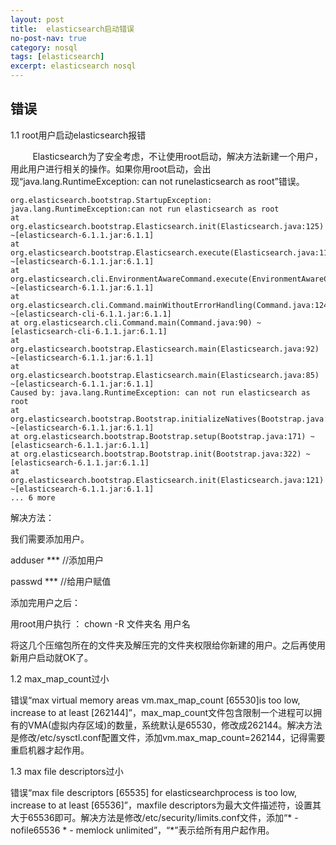 ```yaml
---
layout: post
title:  elasticsearch启动错误
no-post-nav: true
category: nosql
tags: [elasticsearch]
excerpt: elasticsearch nosql
---
```

## 错误

1.1 root用户启动elasticsearch报错

         Elasticsearch为了安全考虑，不让使用root启动，解决方法新建一个用户，用此用户进行相关的操作。如果你用root启动，会出现“java.lang.RuntimeException: can not runelasticsearch as root”错误。
```
org.elasticsearch.bootstrap.StartupException: java.lang.RuntimeException:can not run elasticsearch as root
at org.elasticsearch.bootstrap.Elasticsearch.init(Elasticsearch.java:125) ~[elasticsearch-6.1.1.jar:6.1.1]
at org.elasticsearch.bootstrap.Elasticsearch.execute(Elasticsearch.java:112) ~[elasticsearch-6.1.1.jar:6.1.1]
at org.elasticsearch.cli.EnvironmentAwareCommand.execute(EnvironmentAwareCommand.java:86) ~[elasticsearch-6.1.1.jar:6.1.1]
at org.elasticsearch.cli.Command.mainWithoutErrorHandling(Command.java:124) ~[elasticsearch-cli-6.1.1.jar:6.1.1]
at org.elasticsearch.cli.Command.main(Command.java:90) ~[elasticsearch-cli-6.1.1.jar:6.1.1]
at org.elasticsearch.bootstrap.Elasticsearch.main(Elasticsearch.java:92) ~[elasticsearch-6.1.1.jar:6.1.1]
at org.elasticsearch.bootstrap.Elasticsearch.main(Elasticsearch.java:85) ~[elasticsearch-6.1.1.jar:6.1.1]
Caused by: java.lang.RuntimeException: can not run elasticsearch as root
at org.elasticsearch.bootstrap.Bootstrap.initializeNatives(Bootstrap.java:104) ~[elasticsearch-6.1.1.jar:6.1.1]
at org.elasticsearch.bootstrap.Bootstrap.setup(Bootstrap.java:171) ~[elasticsearch-6.1.1.jar:6.1.1]
at org.elasticsearch.bootstrap.Bootstrap.init(Bootstrap.java:322) ~[elasticsearch-6.1.1.jar:6.1.1]
at org.elasticsearch.bootstrap.Elasticsearch.init(Elasticsearch.java:121) ~[elasticsearch-6.1.1.jar:6.1.1]
... 6 more
```
解决方法：

我们需要添加用户。

adduser ***   //添加用户

passwd ***  //给用户赋值

添加完用户之后：

用root用户执行 ： chown -R 文件夹名 用户名

将这几个压缩包所在的文件夹及解压完的文件夹权限给你新建的用户。之后再使用新用户启动就OK了。

1.2 max_map_count过小

错误“max virtual memory areas vm.max_map_count [65530]is too low, increase to at least [262144]”，max_map_count文件包含限制一个进程可以拥有的VMA(虚拟内存区域)的数量，系统默认是65530，修改成262144。解决方法是修改/etc/sysctl.conf配置文件，添加vm.max_map_count=262144，记得需要重启机器才起作用。

1.3 max file descriptors过小

错误“max file descriptors [65535] for elasticsearchprocess is too low, increase to at least [65536]”，maxfile descriptors为最大文件描述符，设置其大于65536即可。解决方法是修改/etc/security/limits.conf文件，添加“* - nofile65536 * - memlock unlimited”，“*”表示给所有用户起作用。